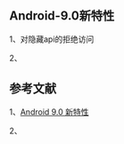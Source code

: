 

## Android-9.0新特性
1、对隐藏api的拒绝访问     

2、



## 参考文献

1、[Android 9.0 新特性](https://blog.csdn.net/GenlanFeng/article/details/79496359)    

2、


